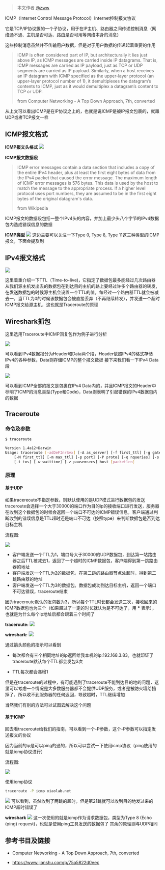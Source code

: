 > 本文作者 [@zww](http://www.wenweizeng.com/2020/03/04/icmp/)

ICMP（Internet Control Message Protocol）Internet控制报文协议

它是TCP/IP协议簇的一个子协议，用于在IP主机、路由器之间传递控制消息（网络通不通、主机是否可达、路由是否可用等网络本身的消息）

这些控制消息虽然并不传输用户数据，但是对于用户数据的传递起着重要的作用

> ICMP is often considered part of IP, but architecturally it lies just above IP, as ICMP messages are carried inside IP datagrams. That is, ICMP messages are carried as IP payload, just as TCP or UDP segments are carried as IP payload. Similarly, when a host receives an IP datagram with ICMP specified as the upper-layer protocol (an upper-layer protocol number of 1), it demultiplexes the datagram’s contents to ICMP, just as it would demultiplex a datagram’s content to TCP or UDP.
>
> from Computer Networking - A Top Down Approach, 7th, converted

从上文可以看出ICMP是在IP协议之上的，也就是说ICMP是被IP报文包裹的，就跟UDP或者TCP报文一样

## ICMP报文格式

**ICMP报文头格式**
![](img/icmp/1.png)

**ICMP报文数据段**
> ICMP error messages contain a data section that includes a copy of the entire IPv4 header, plus at least the first eight bytes of data from the IPv4 packet that caused the error message. The maximum length of ICMP error messages is 576 bytes. This data is used by the host to match the message to the appropriate process. If a higher level protocol uses port numbers, they are assumed to be in the first eight bytes of the original datagram's data.
>
> from Wikipedia

ICMP报文的数据段包括一整个IPv4头的内容，并加上最少头八个字节的IPv4数据包内造成错误信息的数据

**ICMP类型**
![](img/icmp/10.png)
这边主要可以关注一下Type 0, Type 8, Type 11这三种类型的ICMP报文，下面会提及到

## IPv4报文格式

![](img/icmp/2.png)

这里着重介绍一下TTL（Time-to-live)，它指定了数据包最多能经过几次路由器
从我们源主机发出去的数据包在到达目的主机的路上要经过许多个路由器的转发，在发送数据包的时候源主机会设置一个TTL的值，每经过一个路由器TTL就会被减去一，当TTL为0的时候该数据包会被直接丢弃（不再继续转发），并发送一个超时ICMP报文给源主机，这也就是Traceroute的原理

## Wireshark抓包

这里选用Traceroute中ICMP回复包作为例子进行分析

![](img/icmp/3.png)

可以看到IPv4数据报分为Header和Data两个段，Header依照IPv4的格式存储IPv4的各种参数，Data则存储ICMP的整个报文数据
接下来我们看一下IPv4 Data段

![](img/icmp/4.png)

可以看到ICMP全部的报文是包裹在IPv4 Data内的，并且ICMP报文的Header中标明了ICMP的消息类型(Type和Code)，Data则表明了引起错误的IPv4数据包内的数据

## Traceroute 

### 命令及参数

```sh
$ traceroute

Version 1.4a12+Darwin
Usage: traceroute [-adDeFInrSvx] [-A as_server] [-f first_ttl] [-g gateway] [-i iface]
	[-M first_ttl] [-m max_ttl] [-p port] [-P proto] [-q nqueries] [-s src_addr]
	[-t tos] [-w waittime] [-z pausemsecs] host [packetlen]
``` 

### 原理

#### 基于UDP

如果tracereoute不指定参数，则默认使用的是UDP模式进行数据包的发送
traceroute会选择一个大于30000的端口作为目的ip的接收端口进行发送，服务器在收到这个数据包的时候会返回一个端口不可达的ICMP错误信息，客户端通过判断收到的错误信息是TTL超时还是端口不可达（按照type）来判断数据包是否到达目标主机

流程图: 

![](img/icmp/5.png)

* 客户端发送一个TTL为1，端口号大于30000的UDP数据包，到达第一站路由器之后TTL被减去1，返回了一个超时的ICMP数据包，客户端得到第一跳路由器的地址
* 客户端发送一个TTL为2的数据包，在第二跳的路由器节点处超时，得到第二跳路由器的地址
* 客户端发送一个TTL为3的数据包，数据包成功到达目标主机，返回一个端口不可达错误，traceroute结束

因为traceroute默认的发包数为3，所以每个TTL时长都会发送三次，接收回来的ICMP数据包也为三个（如果超过了一定的时长就认为是不可达了，用 **\*** 表示），也就是为什么每个ip地址后都会跟着三个时间了

**traceroute:**
![](img/icmp/6.png)

**wireshark:**
![](img/icmp/7.png)

通过箭头颜色的指示可以看到

* 每次都会有三个相同地址的ip返回给我本机的ip:192.168.3.83，也就印证了traceroute默认每个TTL都会发包3次

* TTL每次都会递增1

但是在traceroute的过程中，有可能遇到了traceroute不能到达目的地的问题，这里可以考虑一个情况是大多数服务器都不会提供UDP服务，或者是被防火墙给挡掉了，所以收不到服务器的任何返回，导致超时，TTL继续增加

当然我们有别的方法可以试图去解决这个问题

#### 基于ICMP

回去看traceroute给我们的指南，可以看到一个-P参数，这个-P参数可以指定发送报文的协议

因为当前的ip是可以ping的通的，所以可以尝试一下使用icmp协议（ping使用的就是icmp协议进行）

流程图:

![](img/icmp/11.png)

使用icmp协议
``` sh
traceroute -P icmp xiaolab.net
```

![](img/icmp/8.png)
可以看到，虽然收到了两跳的超时，但是第21跳就可以收到目的地发过来的ICMP超时错误了

**wireshark**
![](img/icmp/9.png)
这一次使用的就是icmp作为请求数据包，类型为Type 8 (Echo (ping) request)，也就是使用ping工具发送的数据包了
其余的原理则与UDP相同

## 参考书目及链接

* Computer Networking - A Top Down Approach, 7th, converted
  
* https://www.jianshu.com/p/75a5822d0eec